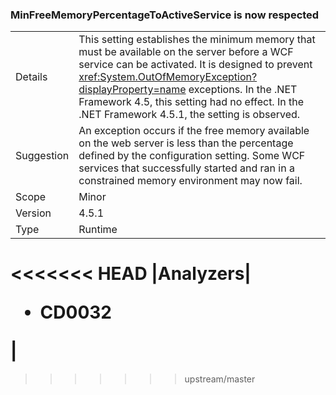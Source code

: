 ### MinFreeMemoryPercentageToActiveService is now respected

|   |   |
|---|---|
|Details|This setting establishes the minimum memory that must be available on the server before a WCF service can be activated. It is designed to prevent <xref:System.OutOfMemoryException?displayProperty=name> exceptions. In the .NET Framework 4.5, this setting had no effect. In the .NET Framework 4.5.1, the setting is observed.|
|Suggestion|An exception occurs if the free memory available on the web server is less than the percentage defined by the configuration setting. Some WCF services that successfully started and ran in a constrained memory environment may now fail.|
|Scope|Minor|
|Version|4.5.1|
|Type|Runtime|
<<<<<<< HEAD
|Analyzers|<ul><li>CD0032</li></ul>|
=======
>>>>>>> upstream/master

